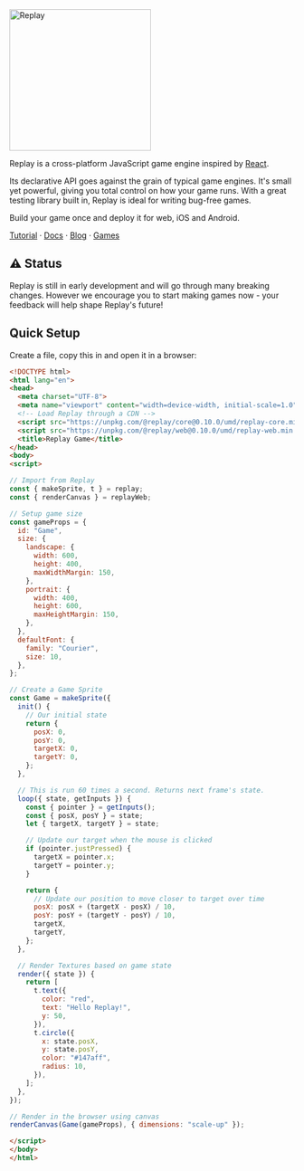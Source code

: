 <img src="https://user-images.githubusercontent.com/15923595/80867852-59ea6680-8c8e-11ea-93ee-a17b922239f2.png" alt="Replay" align="center" width="250" />

Replay is a cross-platform JavaScript game engine inspired by
[React](https://reactjs.org/).

Its declarative API goes against the grain of typical game engines. It's small
yet powerful, giving you total control on how your game runs. With a great
testing library built in, Replay is ideal for writing bug-free games.

Build your game once and deploy it for web, iOS and Android.

[Tutorial](https://replay.js.org/tutorial) ·
[Docs](https://replay.js.org/docs/intro) · [Blog](https://replay.js.org/blog) ·
[Games](https://replay.js.org/games)

## ⚠️ Status

Replay is still in early development and will go through many breaking changes.
However we encourage you to start making games now - your feedback will help
shape Replay's future!

## Quick Setup

Create a file, copy this in and open it in a browser:

```html
<!DOCTYPE html>
<html lang="en">
<head>
  <meta charset="UTF-8">
  <meta name="viewport" content="width=device-width, initial-scale=1.0">
  <!-- Load Replay through a CDN -->
  <script src="https://unpkg.com/@replay/core@0.10.0/umd/replay-core.min.js"></script>
  <script src="https://unpkg.com/@replay/web@0.10.0/umd/replay-web.min.js"></script>
  <title>Replay Game</title>
</head>
<body>
<script>

// Import from Replay
const { makeSprite, t } = replay;
const { renderCanvas } = replayWeb;

// Setup game size
const gameProps = {
  id: "Game",
  size: {
    landscape: {
      width: 600,
      height: 400,
      maxWidthMargin: 150,
    },
    portrait: {
      width: 400,
      height: 600,
      maxHeightMargin: 150,
    },
  },
  defaultFont: {
    family: "Courier",
    size: 10,
  },
};

// Create a Game Sprite
const Game = makeSprite({
  init() {
    // Our initial state
    return {
      posX: 0,
      posY: 0,
      targetX: 0,
      targetY: 0,
    };
  },

  // This is run 60 times a second. Returns next frame's state.
  loop({ state, getInputs }) {
    const { pointer } = getInputs();
    const { posX, posY } = state;
    let { targetX, targetY } = state;

    // Update our target when the mouse is clicked
    if (pointer.justPressed) {
      targetX = pointer.x;
      targetY = pointer.y;
    }

    return {
      // Update our position to move closer to target over time
      posX: posX + (targetX - posX) / 10,
      posY: posY + (targetY - posY) / 10,
      targetX,
      targetY,
    };
  },

  // Render Textures based on game state
  render({ state }) {
    return [
      t.text({
        color: "red",
        text: "Hello Replay!",
        y: 50,
      }),
      t.circle({
        x: state.posX,
        y: state.posY,
        color: "#147aff",
        radius: 10,
      }),
    ];
  },
});

// Render in the browser using canvas
renderCanvas(Game(gameProps), { dimensions: "scale-up" });

</script>
</body>
</html>
```

